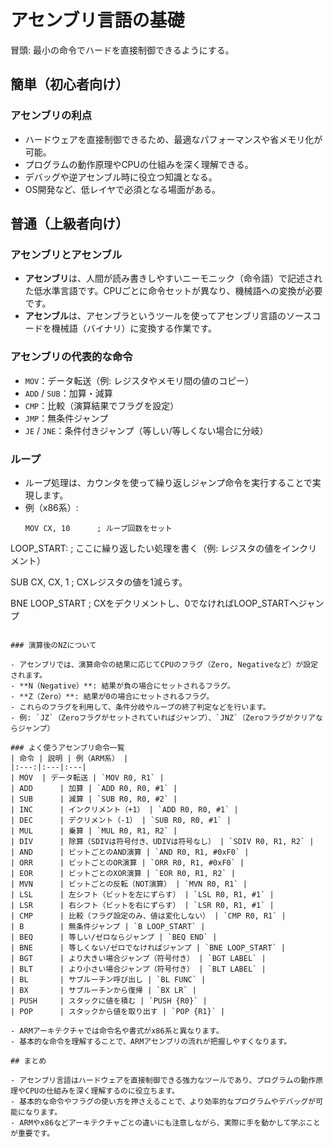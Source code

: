 # アセンブリ言語の基礎

冒頭: 最小の命令でハードを直接制御できるようにする。

## 簡単（初心者向け）

### アセンブリの利点

- ハードウェアを直接制御できるため、最適なパフォーマンスや省メモリ化が可能。
- プログラムの動作原理やCPUの仕組みを深く理解できる。
- デバッグや逆アセンブル時に役立つ知識となる。
- OS開発など、低レイヤで必須となる場面がある。

## 普通（上級者向け）

### アセンブリとアセンブル

- **アセンブリ**は、人間が読み書きしやすいニーモニック（命令語）で記述された低水準言語です。CPUごとに命令セットが異なり、機械語への変換が必要です。
- **アセンブル**は、アセンブラというツールを使ってアセンブリ言語のソースコードを機械語（バイナリ）に変換する作業です。

### アセンブリの代表的な命令

- `MOV`：データ転送（例: レジスタやメモリ間の値のコピー）
- `ADD` / `SUB`：加算・減算
- `CMP`：比較（演算結果でフラグを設定）
- `JMP`：無条件ジャンプ
- `JE` / `JNE`：条件付きジャンプ（等しい/等しくない場合に分岐）

### ループ

- ループ処理は、カウンタを使って繰り返しジャンプ命令を実行することで実現します。
- 例（x86系）:
  ```assembly
  MOV CX, 10      ; ループ回数をセット

LOOP_START:
  ; ここに繰り返したい処理を書く（例: レジスタの値をインクリメント）

  SUB CX, CX, 1           ; CXレジスタの値を1減らす。

  BNE LOOP_START  ; CXをデクリメントし、0でなければLOOP_STARTへジャンプ
  ```

### 演算後のNZについて

- アセンブリでは、演算命令の結果に応じてCPUのフラグ（Zero, Negativeなど）が設定されます。
- **N（Negative）**: 結果が負の場合にセットされるフラグ。
- **Z（Zero）**: 結果が0の場合にセットされるフラグ。
- これらのフラグを利用して、条件分岐やループの終了判定などを行います。
- 例: `JZ`（Zeroフラグがセットされていればジャンプ）、`JNZ`（Zeroフラグがクリアならジャンプ）

### よく使うアセンブリ命令一覧
| 命令 | 説明 | 例（ARM系） |
|:---:|:---|:---|
| MOV  | データ転送 | `MOV R0, R1` |
| ADD      | 加算 | `ADD R0, R0, #1` |
| SUB      | 減算 | `SUB R0, R0, #2` |
| INC      | インクリメント（+1） | `ADD R0, R0, #1` |
| DEC      | デクリメント（-1） | `SUB R0, R0, #1` |
| MUL      | 乗算 | `MUL R0, R1, R2` |
| DIV      | 除算（SDIVは符号付き、UDIVは符号なし） | `SDIV R0, R1, R2` |
| AND      | ビットごとのAND演算 | `AND R0, R1, #0xF0` |
| ORR      | ビットごとのOR演算 | `ORR R0, R1, #0xF0` |
| EOR      | ビットごとのXOR演算 | `EOR R0, R1, R2` |
| MVN      | ビットごとの反転（NOT演算） | `MVN R0, R1` |
| LSL      | 左シフト（ビットを左にずらす） | `LSL R0, R1, #1` |
| LSR      | 右シフト（ビットを右にずらす） | `LSR R0, R1, #1` |
| CMP      | 比較（フラグ設定のみ、値は変化しない） | `CMP R0, R1` |
| B        | 無条件ジャンプ | `B LOOP_START` |
| BEQ      | 等しい/ゼロならジャンプ | `BEQ END` |
| BNE      | 等しくない/ゼロでなければジャンプ | `BNE LOOP_START` |
| BGT      | より大きい場合ジャンプ（符号付き） | `BGT LABEL` |
| BLT      | より小さい場合ジャンプ（符号付き） | `BLT LABEL` |
| BL       | サブルーチン呼び出し | `BL FUNC` |
| BX       | サブルーチンから復帰 | `BX LR` |
| PUSH     | スタックに値を積む | `PUSH {R0}` |
| POP      | スタックから値を取り出す | `POP {R1}` |

- ARMアーキテクチャでは命令名や書式がx86系と異なります。
- 基本的な命令を理解することで、ARMアセンブリの流れが把握しやすくなります。

## まとめ

- アセンブリ言語はハードウェアを直接制御できる強力なツールであり、プログラムの動作原理やCPUの仕組みを深く理解するのに役立ちます。
- 基本的な命令やフラグの使い方を押さえることで、より効率的なプログラムやデバッグが可能になります。
- ARMやx86などアーキテクチャごとの違いにも注意しながら、実際に手を動かして学ぶことが重要です。
